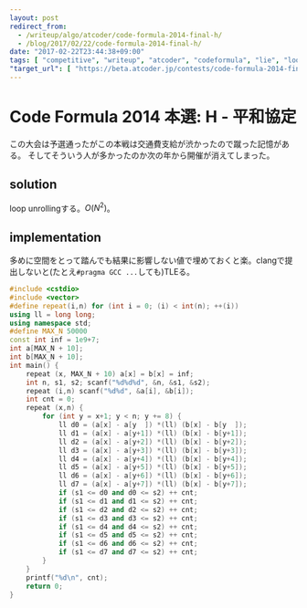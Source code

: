 ```yaml
---
layout: post
redirect_from:
  - /writeup/algo/atcoder/code-formula-2014-final-h/
  - /blog/2017/02/22/code-formula-2014-final-h/
date: "2017-02-22T23:44:38+09:00"
tags: [ "competitive", "writeup", "atcoder", "codeformula", "lie", "loop-unrolling" ]
"target_url": [ "https://beta.atcoder.jp/contests/code-formula-2014-final/tasks/code_formula_2014_final_h" ]
---
```


# Code Formula 2014 本選: H - 平和協定

この大会は予選通ったがこの本戦は交通費支給が渋かったので蹴った記憶がある。
そしてそういう人が多かったのか次の年から開催が消えてしまった。

## solution

loop unrollingする。$O(N^2)$。

## implementation

多めに空間をとって踏んでも結果に影響しない値で埋めておくと楽。clangで提出しないと(たとえ`#pragma GCC ...`しても)TLEる。

``` c++
#include <cstdio>
#include <vector>
#define repeat(i,n) for (int i = 0; (i) < int(n); ++(i))
using ll = long long;
using namespace std;
#define MAX_N 50000
const int inf = 1e9+7;
int a[MAX_N + 10];
int b[MAX_N + 10];
int main() {
    repeat (x, MAX_N + 10) a[x] = b[x] = inf;
    int n, s1, s2; scanf("%d%d%d", &n, &s1, &s2);
    repeat (i,n) scanf("%d%d", &a[i], &b[i]);
    int cnt = 0;
    repeat (x,n) {
        for (int y = x+1; y < n; y += 8) {
            ll d0 = (a[x] - a[y  ]) *(ll) (b[x] - b[y  ]);
            ll d1 = (a[x] - a[y+1]) *(ll) (b[x] - b[y+1]);
            ll d2 = (a[x] - a[y+2]) *(ll) (b[x] - b[y+2]);
            ll d3 = (a[x] - a[y+3]) *(ll) (b[x] - b[y+3]);
            ll d4 = (a[x] - a[y+4]) *(ll) (b[x] - b[y+4]);
            ll d5 = (a[x] - a[y+5]) *(ll) (b[x] - b[y+5]);
            ll d6 = (a[x] - a[y+6]) *(ll) (b[x] - b[y+6]);
            ll d7 = (a[x] - a[y+7]) *(ll) (b[x] - b[y+7]);
            if (s1 <= d0 and d0 <= s2) ++ cnt;
            if (s1 <= d1 and d1 <= s2) ++ cnt;
            if (s1 <= d2 and d2 <= s2) ++ cnt;
            if (s1 <= d3 and d3 <= s2) ++ cnt;
            if (s1 <= d4 and d4 <= s2) ++ cnt;
            if (s1 <= d5 and d5 <= s2) ++ cnt;
            if (s1 <= d6 and d6 <= s2) ++ cnt;
            if (s1 <= d7 and d7 <= s2) ++ cnt;
        }
    }
    printf("%d\n", cnt);
    return 0;
}
```
